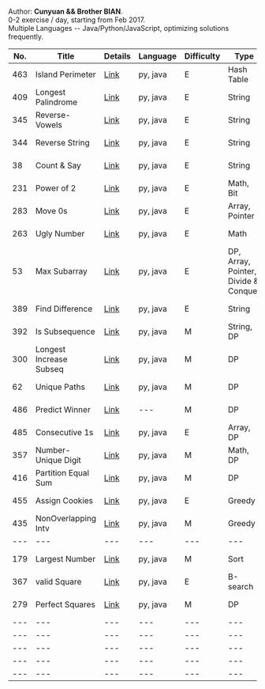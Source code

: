 Author: **Cunyuan && Brother BIAN**. <br>
0-2 exercise / day, starting from Feb 2017.<br>
Multiple Languages -- Java/Python/JavaScript, optimizing solutions frequently. <br>

| No. | Title | Details | Language | Difficulty | Type | Week |
| --- | --- | --- | --- | --- | --- | --- |
| 463 | Island Perimeter | [Link](https://leetcode.com/problems/island-perimeter/) | py, java | E | Hash Table | 2/12-2/19 |
| 409 | Longest Palindrome | [Link](https://leetcode.com/problems/longest-palindrome/) | py, java | E | String | 2/12-2/19 |
| 345 | Reverse-Vowels | [Link](https://leetcode.com/problems/reverse-vowels-of-a-string/) | py, java | E | String | 2/12-2/19 |
| 344 | Reverse String | [Link](https://leetcode.com/problems/reverse-string/) | py, java | E | String | 2/12-2/19 |
| 38 | Count & Say | [Link](https://leetcode.com/problems/count-and-say/) | py, java | E | String | 2/12-2/19 |
| 231 | Power of 2 | [Link](https://leetcode.com/problems/power-of-two/) | py, java | E | Math, Bit | 2/12-2/19 |
| 283 | Move 0s | [Link](https://leetcode.com/problems/move-zeroes/) | py, java | E | Array, Pointer | 2/12-2/19 |
| 263 | Ugly Number | [Link](https://leetcode.com/problems/ugly-number/) | py, java | E | Math | 2/12-2/19 |
| 53 | Max Subarray | [Link](https://leetcode.com/problems/maximum-subarray/) | py, java | E | DP, Array, Pointer,<br> Divide & Conquer | 2/12-2/19 |
| 389 | Find Difference | [Link](https://leetcode.com/problems/find-the-difference/) | py, java | E | String | 2/12-2/19 |
| 392 | Is Subsequence | [Link](https://leetcode.com/problems/is-subsequence/) | py, java | M | String, DP | 2/12-2/19 |
| 300 | Longest Increase Subseq | [Link](https://leetcode.com/problems/longest-increasing-subsequence/?tab=Description) | py, java | M | DP | 2/20-2/27 |
| 62 | Unique Paths | [Link](https://leetcode.com/problems/unique-paths/?tab=Description) | py, java | M | DP | 2/20-2/27 |
| 486 | Predict Winner | [Link](https://leetcode.com/problems/predict-the-winner/?tab=Description) | --- | M | DP | 2/20-2/27 |
| 485 | Consecutive 1s | [Link](https://leetcode.com/problems/max-consecutive-ones/?tab=Description) | py, java | E | Array, DP | 2/20-2/27 |
| 357 | Number-Unique Digit | [Link](https://leetcode.com/problems/count-numbers-with-unique-digits/?tab=Description) | py, java | M | Math, DP | 2/20-2/27 |
| 416 | Partition Equal Sum | [Link](https://leetcode.com/problems/partition-equal-subset-sum/?tab=Description) | py, java | M | DP | 2/20-2/27 |
| 455 | Assign Cookies | [Link](https://leetcode.com/problems/assign-cookies/?tab=Description) | py, java | E | Greedy | 2/20-2/27 |
| 435 | NonOverlapping Intv | [Link](https://leetcode.com/problems/non-overlapping-intervals/?tab=Description) | py, java | M | Greedy | 2/20-2/27 |
| --- | --- | --- | --- | --- | --- | --- |
| 179 | Largest Number | [Link](https://leetcode.com/problems/largest-number/?tab=Description) | py, java | M | Sort | 2/28-3/04 |
| 367 | valid Square | [Link](https://leetcode.com/problems/valid-perfect-square/?tab=Description) | py, java | E | B-search | 2/28-3/04 |
| 279 | Perfect Squares | [Link](https://leetcode.com/problems/perfect-squares/?tab=Description) | py, java | M | DP | 2/28-3/04 |
| --- | --- | --- | --- | --- | --- | --- |
| --- | --- | --- | --- | --- | --- | --- |
| --- | --- | --- | --- | --- | --- | --- |
| --- | --- | --- | --- | --- | --- | --- |
| --- | --- | --- | --- | --- | --- | --- |
